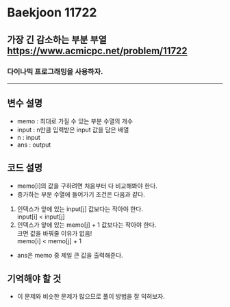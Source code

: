 Baekjoon 11722
=============
가장 긴 감소하는 부분 부열 <https://www.acmicpc.net/problem/11722>
---------------
### 다이나믹 프로그래밍을 사용하자.
- - -
## 변수 설명
- memo : 최대로 가질 수 있는 부분 수열의 개수
- input : n만큼 입력받은 input 값을 담은 배열
- n : input
- ans : output
## 코드 설명
- memo[i]의 값을 구하려면 처음부터 다 비교해봐야 한다.
- 증가하는 부분 수열에 들어가기 조건은 다음과 같다.
1. 인덱스가 앞에 있는 input[j] 값보다는 작아야 한다.  
input[i] < input[j]
2. 인덱스가 앞에 있는 memo[j] + 1 값보다는 작아야 한다.  
크면 값을 바꿔줄 이유가 없음!  
memo[i] < memo[j] + 1
- ans은 memo 중 제일 큰 값을 출력해준다.
## 기억해야 할 것
- 이 문제와 비슷한 문제가 많으므로 풀이 방법을 잘 익혀보자.
